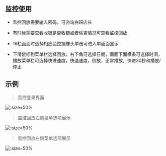 ## 监控使用

* 监控回放需要输入密码，可咨询白班店长

* 有时候需要查看收银是否收错或者偷盗情况可查看监控回放

* 16栏画面时选择相应监控摄像头单击可进入单画面显示

* 下滑鼠标到菜单栏选择回放，右下角可选择日期，画面下面横条可选择时间，播放菜单栏可选择快进速度，快退速度，倒放，正常播放，快进30秒和播放/停止

## 示例

> 监控登录界面

![](http://hello-meta.xyz//equipment/监控登录.jpeg ':size=50%')

> 监控回放左侧菜单选项展示

![](http://hello-meta.xyz//equipment/监控菜单栏左.jpeg ':size=50%')

> 监控回放右侧菜单选项展示

![](http://hello-meta.xyz//equipment/监控菜单栏右.jpeg ':size=50%')
